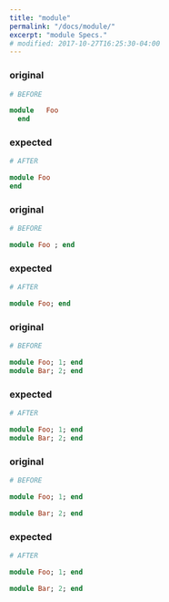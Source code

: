 ```yaml
---
title: "module"
permalink: "/docs/module/"
excerpt: "module Specs."
# modified: 2017-10-27T16:25:30-04:00
---
```

### original
```ruby
# BEFORE

module   Foo  
  end

```
### expected
```ruby
# AFTER

module Foo
end

```
### original
```ruby
# BEFORE

module Foo ; end

```
### expected
```ruby
# AFTER

module Foo; end

```
### original
```ruby
# BEFORE

module Foo; 1; end
module Bar; 2; end

```
### expected
```ruby
# AFTER

module Foo; 1; end
module Bar; 2; end

```
### original
```ruby
# BEFORE

module Foo; 1; end

module Bar; 2; end

```
### expected
```ruby
# AFTER

module Foo; 1; end

module Bar; 2; end
```

